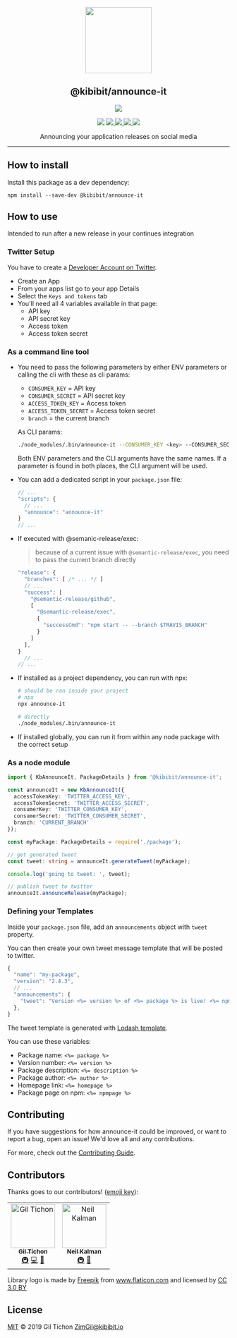 <p align="center">
  <a href="https://github.com/Kibibit/announce-it" target="blank"><img src="http://kibibit.io/kibibit-assets/announce-it.svg" width="150" ></a>
  <h2 align="center">
    @kibibit/announce-it
  </h2>
</p>
<p align="center">
  <a href="https://www.npmjs.com/package/@kibibit/announce-it"><img src="https://img.shields.io/npm/v/@kibibit/announce-it/latest.svg?style=for-the-badge&logo=npm&color=CB3837"></a>
</p>
<p align="center">
  <a href="https://www.npmjs.com/package/@kibibit/announce-it"><img src="https://img.shields.io/npm/v/@kibibit/announce-it/next.svg?style=flat-square&logo=npm&color=CB3837"></a>
  <a href="https://travis-ci.org/Kibibit/announce-it">
  <img src="https://travis-ci.org/Kibibit/announce-it.svg?branch=master">
  </a>
  <a href="https://coveralls.io/github/Kibibit/announce-it?branch=master">
  <img src="https://coveralls.io/repos/github/Kibibit/announce-it/badge.svg?branch=master">
  </a>
  <a href="http://greenkeeper.io">
    <img src="https://badges.greenkeeper.io/Kibibit/announce-it.svg">
  </a>
  <a href="https://salt.bountysource.com/teams/kibibit"><img src="https://img.shields.io/endpoint.svg?url=https://monthly-salt.now.sh/kibibit&style=flat-square"></a>
</p>
<p align="center">
  Announcing your application releases on social media
</p>
<hr>

<!-- GENERAL DESCRIPTION IF NEEDED -->

## How to install

Install this package as a dev dependency:
```shell
npm install --save-dev @kibibit/announce-it
```

## How to use
Intended to run after a new release in your continues integration

### Twitter Setup
You have to create a [Developer Account on Twitter](https://developer.twitter.com/).

* Create an App
* From your apps list go to your app Details
* Select the `Keys and tokens` tab
* You'll need all 4 variables available in that page:
  * API key
  * API secret key
  * Access token
  * Access token secret


### As a command line tool
- You need to pass the following parameters by either ENV parameters or
  calling the cli with these as cli params:

  * `CONSUMER_KEY` = API key
  * `CONSUMER_SECRET` = API secret key
  * `ACCESS_TOKEN_KEY` = Access token
  * `ACCESS_TOKEN_SECRET` = Access token secret
  * `branch` = the current branch

  As CLI params:
  ```bash
  ./node_modules/.bin/announce-it --CONSUMER_KEY <key> --CONSUMER_SECRET <secret> --ACCESS_TOKEN_KEY <key> --ACCESS_TOKEN_SECRET <secret> --branch <branchName>
  ```
  Both ENV parameters and the CLI arguments have the same names. If a parameter is found in both places, the CLI argument will be used.

- You can add a dedicated script in your `package.json` file:
  ```js
  // ...
  "scripts": {
    // ...
    "announce": "announce-it"
  }
  // ...
  ```
- If executed with @semanic-release/exec:
  > because of a current issue with `@semantic-release/exec`, you need
to pass the current branch directly
  ```js
  "release": {
    "branches": [ /* ... */ ]
    // ...
    "success": [
      "@semantic-release/github",
      [
        "@semantic-release/exec",
        {
          "successCmd": "npm start -- --branch $TRAVIS_BRANCH"
        }
      ]
    ],
  }
    // ...
  // ...
  ```
- If installed as a project dependency, you can run with npx:
  ```bash
  # should be ran inside your project
  # npx
  npx announce-it

  # directly 
  ./node_modules/.bin/announce-it
  ```
- If installed globally, you can run it from within any node package with
the correct setup

### As a node module

```typescript
import { KbAnnounceIt, PackageDetails } from '@kibibit/announce-it';

const announceIt = new KbAnnounceIt({
  accessTokenKey: 'TWITTER_ACCESS_KEY',
  accessTokenSecret: 'TWITTER_ACCESS_SECRET',
  consumerKey: 'TWITTER_CONSUMER_KEY',
  consumerSecret: 'TWITTER_CONSUMER_SECRET',
  branch: 'CURRENT_BRANCH'
});

const myPackage: PackageDetails = require('./package');

// get generated tweet
const tweet: string = announceIt.generateTweet(myPackage);

console.log('going to tweet: ', tweet);

// publish tweet to twitter
announceIt.announceRelease(myPackage);

```

### Defining your Templates
Inside your `package.json` file, add an `announcements` object with `tweet` property.

You can then create your own tweet message template that will be posted to twitter.

```javascript
{
  "name": "my-package",
  "version": "2.4.3",
  // ...
  "announcements": {
    "tweet": "Version <%= version %> of <%= package %> is live! <%= npmpage %>"
  },
}
```

The tweet template is generated with [Lodash template](https://lodash.com/docs/4.17.11#template).

You can use these variables:
  * Package name: `<%= package %>`
  * Version number: `<%= version %>`
  * Package description: `<%= description %>`
  * Package author: `<%= author %>`
  * Homepage link: `<%= homepage %>`
  * Package page on npm: `<%= npmpage %>`

## Contributing

If you have suggestions for how announce-it could be improved, or want to report a bug, open an issue! We'd love all and any contributions.

For more, check out the [Contributing Guide](CONTRIBUTING.md).

## Contributors

Thanks goes to our contributors! ([emoji key](https://allcontributors.org/docs/en/emoji-key)):

<!-- ALL-CONTRIBUTORS-LIST:START - Do not remove or modify this section -->
<!-- prettier-ignore -->
<table><tr><td align="center"><a href="https://github.com/ZimGil"><img src="https://avatars3.githubusercontent.com/u/39461857?v=4" width="100px;" alt="Gil Tichon"/><br /><sub><b>Gil Tichon</b></sub></a><br /><a href="#infra-ZimGil" title="Infrastructure (Hosting, Build-Tools, etc)">🚇</a> <a href="https://github.com/kibibit/announce-it/commits?author=ZimGil" title="Code">💻</a> <a href="#projectManagement-ZimGil" title="Project Management">📆</a></td><td align="center"><a href="http://thatkookooguy.kibibit.io"><img src="https://avatars3.githubusercontent.com/u/10427304?v=4" width="100px;" alt="Neil Kalman"/><br /><sub><b>Neil Kalman</b></sub></a><br /><a href="#infra-Thatkookooguy" title="Infrastructure (Hosting, Build-Tools, etc)">🚇</a> <a href="#ideas-Thatkookooguy" title="Ideas, Planning, & Feedback">🤔</a></td></tr></table>
<!-- ALL-CONTRIBUTORS-LIST:END -->

Library logo is made by
<a href="https://www.freepik.com/" title="Freepik">Freepik</a>
from
<a href="https://www.flaticon.com/" title="Flaticon">www.flaticon.com</a>
and licensed by
<a href="http://creativecommons.org/licenses/by/3.0/" title="Creative Commons BY 3.0" target="_blank">CC 3.0 BY</a>

## License

[MIT](LICENSE) © 2019 Gil Tichon <ZimGil@kibibit.io>
